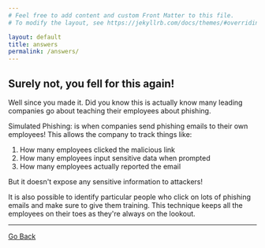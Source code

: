 ```yaml
---
# Feel free to add content and custom Front Matter to this file.
# To modify the layout, see https://jekyllrb.com/docs/themes/#overriding-theme-defaults

layout: default
title: answers
permalink: /answers/
---
```


## Surely not, you fell for this again! 

Well since you made it. Did you know this is actually know many leading companies go about teaching their employees about phishing. 

Simulated Phishing: is when companies send phishing emails to their own employees! This allows the company to track things like: 

1. How many employees clicked the malicious link
2. How many employees input sensitive data when prompted
3. How many employees actually reported the email

But it doesn't expose any sensitive information to attackers!

It is also possible to identify particular people who click on lots of phishing emails and make sure to give them training. This technique keeps all the employees on their toes as they're always on the lookout. 

---

[Go Back](../../CITC/stage-2)